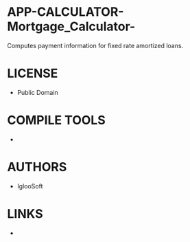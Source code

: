 APP-CALCULATOR-Mortgage_Calculator-
===================================

Computes payment information for fixed rate amortized loans.


LICENSE
===============
* Public Domain

COMPILE TOOLS
===============
* 

AUTHORS
===============
* IglooSoft

LINKS
===============
* 
